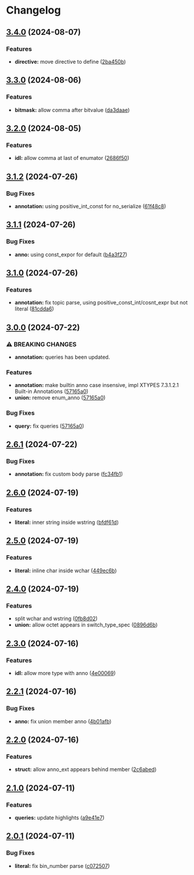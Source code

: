 # Changelog

## [3.4.0](https://github.com/cathaysia/tree-sitter-idl/compare/v3.3.0...v3.4.0) (2024-08-07)


### Features

* **directive:** move directive to define ([2ba450b](https://github.com/cathaysia/tree-sitter-idl/commit/2ba450b667079b63d2e858ac2ca039edec3d97d6))

## [3.3.0](https://github.com/cathaysia/tree-sitter-idl/compare/v3.2.0...v3.3.0) (2024-08-06)


### Features

* **bitmask:** allow comma after bitvalue ([da3daae](https://github.com/cathaysia/tree-sitter-idl/commit/da3daae7b94ea156de62897500e9acd226580822))

## [3.2.0](https://github.com/cathaysia/tree-sitter-idl/compare/v3.1.2...v3.2.0) (2024-08-05)


### Features

* **idl:** allow comma at last of enumator ([2686f50](https://github.com/cathaysia/tree-sitter-idl/commit/2686f50604399cadd679dd649f908d2a67240ebe))

## [3.1.2](https://github.com/cathaysia/tree-sitter-idl/compare/v3.1.1...v3.1.2) (2024-07-26)


### Bug Fixes

* **annotation:** using positive_int_const for no_serialize ([61f48c8](https://github.com/cathaysia/tree-sitter-idl/commit/61f48c82af341baaca78929e150e1cc0f68d24c6))

## [3.1.1](https://github.com/cathaysia/tree-sitter-idl/compare/v3.1.0...v3.1.1) (2024-07-26)


### Bug Fixes

* **anno:** using const_expor for default ([b4a3f27](https://github.com/cathaysia/tree-sitter-idl/commit/b4a3f27359e226c6a38b1d6e6e86251cd5c3c3fd))

## [3.1.0](https://github.com/cathaysia/tree-sitter-idl/compare/v3.0.0...v3.1.0) (2024-07-26)


### Features

* **annotation:** fix topic parse, using positive_const_int/cosnt_expr but not literal ([81cdda6](https://github.com/cathaysia/tree-sitter-idl/commit/81cdda6a83a43c81de39d912a2c0ea5f7635f897))

## [3.0.0](https://github.com/cathaysia/tree-sitter-idl/compare/v2.6.1...v3.0.0) (2024-07-22)


### ⚠ BREAKING CHANGES

* **annotation:** queries has been updated.

### Features

* **annotation:** make builtin anno case insensive, impl XTYPES 7.3.1.2.1 Built-in Annotations ([57165a0](https://github.com/cathaysia/tree-sitter-idl/commit/57165a0705fc82fca2fc00535f65699472a9c746))
* **union:** remove enum_anno ([57165a0](https://github.com/cathaysia/tree-sitter-idl/commit/57165a0705fc82fca2fc00535f65699472a9c746))


### Bug Fixes

* **query:** fix queries ([57165a0](https://github.com/cathaysia/tree-sitter-idl/commit/57165a0705fc82fca2fc00535f65699472a9c746))

## [2.6.1](https://github.com/cathaysia/tree-sitter-idl/compare/v2.6.0...v2.6.1) (2024-07-22)


### Bug Fixes

* **annotation:** fix custom body parse ([fc34fb1](https://github.com/cathaysia/tree-sitter-idl/commit/fc34fb10dbf026a7d51d93a657f94d25c56bc96f))

## [2.6.0](https://github.com/cathaysia/tree-sitter-idl/compare/v2.5.0...v2.6.0) (2024-07-19)


### Features

* **literal:** inner string inside wstring ([bfdf61d](https://github.com/cathaysia/tree-sitter-idl/commit/bfdf61ddc9ffac3aca8982a19ab27ceb945d0b81))

## [2.5.0](https://github.com/cathaysia/tree-sitter-idl/compare/v2.4.0...v2.5.0) (2024-07-19)


### Features

* **literal:** inline char inside wchar ([449ec6b](https://github.com/cathaysia/tree-sitter-idl/commit/449ec6bda3ce8dda7c9c5dd30474f458b734db23))

## [2.4.0](https://github.com/cathaysia/tree-sitter-idl/compare/v2.3.0...v2.4.0) (2024-07-19)


### Features

* split wchar and wstring ([0fb8d02](https://github.com/cathaysia/tree-sitter-idl/commit/0fb8d02bd31bc5fcc29f463ed0db920bcedba382))
* **union:** allow octet appears in switch_type_spec ([0896d6b](https://github.com/cathaysia/tree-sitter-idl/commit/0896d6bc705f5e9a18f3b393cb4fc49fbead706f))

## [2.3.0](https://github.com/cathaysia/tree-sitter-idl/compare/v2.2.1...v2.3.0) (2024-07-16)


### Features

* **idl:** allow more type with anno ([4e00069](https://github.com/cathaysia/tree-sitter-idl/commit/4e00069f1b192d44ffb645839c48b127d55f85c3))

## [2.2.1](https://github.com/cathaysia/tree-sitter-idl/compare/v2.2.0...v2.2.1) (2024-07-16)


### Bug Fixes

* **anno:** fix union member anno ([4b01afb](https://github.com/cathaysia/tree-sitter-idl/commit/4b01afb68f508fe81e0fb4050b533e53b8aa7463))

## [2.2.0](https://github.com/cathaysia/tree-sitter-idl/compare/v2.1.0...v2.2.0) (2024-07-16)


### Features

* **struct:** allow anno_ext appears behind member ([2c6abed](https://github.com/cathaysia/tree-sitter-idl/commit/2c6abedc335989f070a5b00fc8837530d0aa30bd))

## [2.1.0](https://github.com/cathaysia/tree-sitter-idl/compare/v2.0.1...v2.1.0) (2024-07-11)


### Features

* **queries:** update highlights ([a9e41e7](https://github.com/cathaysia/tree-sitter-idl/commit/a9e41e7b2df6b28ec1b652edaf731cd2b47ac286))

## [2.0.1](https://github.com/cathaysia/tree-sitter-idl/compare/v2.0.0...v2.0.1) (2024-07-11)


### Bug Fixes

* **literal:** fix bin_number parse ([c072507](https://github.com/cathaysia/tree-sitter-idl/commit/c072507550334abf2992d97998fee7a2688a946c))
